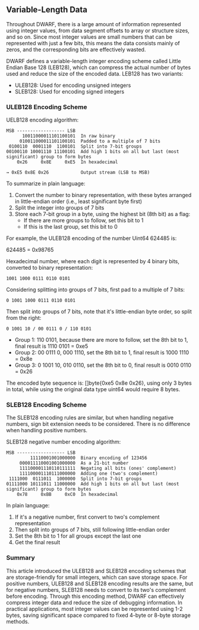 ## Variable-Length Data

Throughout DWARF, there is a large amount of information represented using integer values, from data segment offsets to array or structure sizes, and so on. Since most integer values are small numbers that can be represented with just a few bits, this means the data consists mainly of zeros, and the corresponding bits are effectively wasted.

DWARF defines a variable-length integer encoding scheme called Little Endian Base 128 (LEB128), which can compress the actual number of bytes used and reduce the size of the encoded data. LEB128 has two variants:

- ULEB128: Used for encoding unsigned integers
- SLEB128: Used for encoding signed integers

### ULEB128 Encoding Scheme

UELB128 encoding algorithm:

```
MSB ------------------ LSB
      10011000011101100101  In raw binary
     010011000011101100101  Padded to a multiple of 7 bits
 0100110  0001110  1100101  Split into 7-bit groups
00100110 10001110 11100101  Add high 1 bits on all but last (most significant) group to form bytes
    0x26     0x8E     0xE5  In hexadecimal

→ 0xE5 0x8E 0x26            Output stream (LSB to MSB)
```

To summarize in plain language:

1. Convert the number to binary representation, with these bytes arranged in little-endian order (i.e., least significant byte first)
2. Split the integer into groups of 7 bits
3. Store each 7-bit group in a byte, using the highest bit (8th bit) as a flag:
   - If there are more groups to follow, set this bit to 1
   - If this is the last group, set this bit to 0

For example, the ULEB128 encoding of the number Uint64 624485 is:

624485 = 0x98765

Hexadecimal number, where each digit is represented by 4 binary bits, converted to binary representation:
```
1001 1000 0111 0110 0101
```

Considering splitting into groups of 7 bits, first pad to a multiple of 7 bits:
```
0 1001 1000 0111 0110 0101
```

Then split into groups of 7 bits, note that it's little-endian byte order, so split from the right:

```
0 1001 10 / 00 0111 0 / 110 0101
```

- Group 1: 110 0101, because there are more to follow, set the 8th bit to 1, final result is 1110 0101 = 0xe5
- Group 2: 00 0111 0, 000 1110, set the 8th bit to 1, final result is 1000 1110 = 0x8e
- Group 3: 0 1001 10, 010 0110, set the 8th bit to 0, final result is 0010 0110 = 0x26

The encoded byte sequence is: []byte{0xe5 0x8e 0x26}, using only 3 bytes in total, while using the original data type uint64 would require 8 bytes.

### SLEB128 Encoding Scheme

The SLEB128 encoding rules are similar, but when handling negative numbers, sign bit extension needs to be considered. There is no difference when handling positive numbers.

SLEB128 negative number encoding algorithm:

```
MSB ------------------ LSB
         11110001001000000  Binary encoding of 123456
     000011110001001000000  As a 21-bit number
     111100001110110111111  Negating all bits (ones' complement)
     111100001110111000000  Adding one (two's complement)
 1111000  0111011  1000000  Split into 7-bit groups
01111000 10111011 11000000  Add high 1 bits on all but last (most significant) group to form bytes
    0x78     0xBB     0xC0  In hexadecimal
```

In plain language:

1. If it's a negative number, first convert to two's complement representation
2. Then split into groups of 7 bits, still following little-endian order
3. Set the 8th bit to 1 for all groups except the last one
4. Get the final result

### Summary

This article introduced the ULEB128 and SLEB128 encoding schemes that are storage-friendly for small integers, which can save storage space. For positive numbers, ULEB128 and SLEB128 encoding results are the same, but for negative numbers, SLEB128 needs to convert to its two's complement before encoding. Through this encoding method, DWARF can effectively compress integer data and reduce the size of debugging information. In practical applications, most integer values can be represented using 1-2 bytes, saving significant space compared to fixed 4-byte or 8-byte storage methods.
